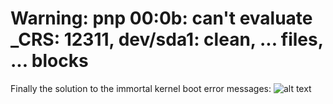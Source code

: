 # Warning: pnp 00:0b: can't evaluate _CRS: 12311, dev/sda1: clean, ... files, ... blocks

Finally
the solution to the immortal kernel boot error messages:
![alt text](https://pbs.twimg.com/media/FenxXEUXwAA9KGg?format=jpg&name=4096x4096)

